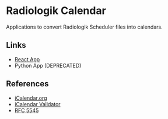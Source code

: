 # Radiologik Calendar
Applications to convert Radiologik Scheduler files into calendars.

## Links
- [React App](https://github.com/MichOchieng/radiologikCalendar/tree/master/radiologik-calendar)
- Python App (DEPRECATED)

## References
- [iCalendar.org](https://icalendar.org/)
- [iCalendar Validator](https://icalendar.org/validator.html)
- [RFC 5545](https://datatracker.ietf.org/doc/html/rfc5545)